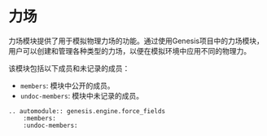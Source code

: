 # 力场

力场模块提供了用于模拟物理力场的功能。通过使用Genesis项目中的力场模块，用户可以创建和管理各种类型的力场，以便在模拟环境中应用不同的物理力。

该模块包括以下成员和未记录的成员：

- `members`: 模块中公开的成员。
- `undoc-members`: 模块中未记录的成员。

```{eval-rst}  
.. automodule:: genesis.engine.force_fields
    :members:
    :undoc-members:
```
